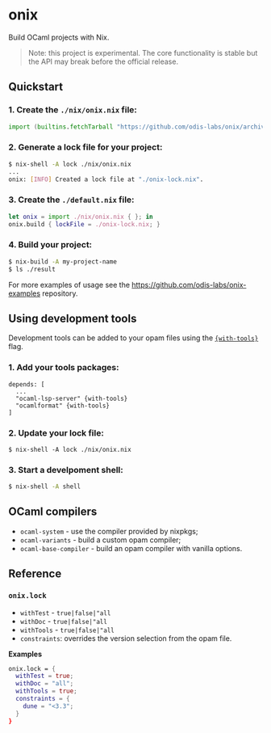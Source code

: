 # onix

Build OCaml projects with Nix.

> Note: this project is experimental. The core functionality is stable but the API may break before the official release.

## Quickstart

### 1. Create the `./nix/onix.nix` file:

```nix
import (builtins.fetchTarball "https://github.com/odis-labs/onix/archive/master.tar.gz")
```

### 2. Generate a lock file for your project:

```bash
$ nix-shell -A lock ./nix/onix.nix
...
onix: [INFO] Created a lock file at "./onix-lock.nix".
```

### 3. Create the `./default.nix` file:

```nix
let onix = import ./nix/onix.nix { }; in
onix.build { lockFile = ./onix-lock.nix; }
```

### 4. Build your project:

```bash
$ nix-build -A my-project-name
$ ls ./result
```

For more examples of usage see the https://github.com/odis-labs/onix-examples repository.


## Using development tools

Development tools can be added to your opam files using the [`{with-tools}`](https://opam.ocaml.org/doc/Manual.html#pkgvar-with-tools) flag.

### 1. Add your tools packages:

```opam
depends: [
  ...
  "ocaml-lsp-server" {with-tools}
  "ocamlformat" {with-tools}
]
```

### 2. Update your lock file:

```
$ nix-shell -A lock ./nix/onix.nix
```

### 3. Start a develpoment shell:

```bash
$ nix-shell -A shell
```


## OCaml compilers


- `ocaml-system` - use the compiler provided by nixpkgs;
- `ocaml-variants` - build a custom opam compiler;
- `ocaml-base-compiler` - build an opam compiler with vanilla options.


## Reference

### `onix.lock`

- `withTest` - `true|false|"all`
- `withDoc` - `true|false|"all`
- `withTools` - `true|false|"all`
- `constraints`: overrides the version selection from the opam file.

**Examples**

```nix
onix.lock = {
  withTest = true;
  withDoc = "all";
  withTools = true;
  constraints = {
    dune = "<3.3";
  }
}
```

